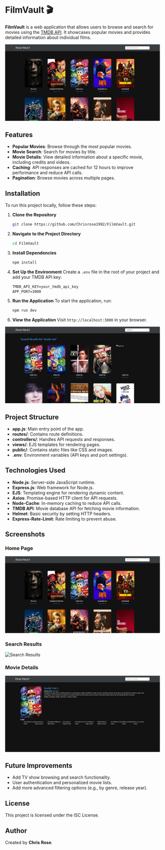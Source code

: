 # FilmVault 🎬

**FilmVault** is a web application that allows users to browse and search for movies using the [TMDB API](https://www.themoviedb.org/documentation/api). It showcases popular movies and provides detailed information about individual films.

![FilmVault Home](./screenshots/homepage.png)

## Features

- **Popular Movies**: Browse through the most popular movies.
- **Movie Search**: Search for movies by title.
- **Movie Details**: View detailed information about a specific movie, including credits and videos.
- **Caching**: API responses are cached for 12 hours to improve performance and reduce API calls.
- **Pagination**: Browse movies across multiple pages.

## Installation

To run this project locally, follow these steps:

1. **Clone the Repository**
    ```bash
    git clone https://github.com/Chrisrose1992/FilmVault.git
    ```

2. **Navigate to the Project Directory**
    ```bash
    cd FilmVault
    ```

3. **Install Dependencies**
    ```bash
    npm install
    ```

4. **Set Up the Environment**
    Create a `.env` file in the root of your project and add your TMDB API key:
    ```
    TMDB_API_KEY=your_tmdb_api_key
    APP_PORT=3000
    ```

5. **Run the Application**
    To start the application, run:
    ```bash
    npm run dev
    ```

6. **View the Application**
    Visit `http://localhost:3000` in your browser.

![Search Page](./screenshots/search.png)

## Project Structure

- **app.js**: Main entry point of the app.
- **routes/**: Contains route definitions.
- **controllers/**: Handles API requests and responses.
- **views/**: EJS templates for rendering pages.
- **public/**: Contains static files like CSS and images.
- **.env**: Environment variables (API keys and port settings).

## Technologies Used

- **Node.js**: Server-side JavaScript runtime.
- **Express.js**: Web framework for Node.js.
- **EJS**: Templating engine for rendering dynamic content.
- **Axios**: Promise-based HTTP client for API requests.
- **Node-Cache**: In-memory caching to reduce API calls.
- **TMDB API**: Movie database API for fetching movie information.
- **Helmet**: Basic security by setting HTTP headers.
- **Express-Rate-Limit**: Rate limiting to prevent abuse.

## Screenshots

### Home Page
![FilmVault Homepage](./screenshots/homepage.png)

### Search Results
![Search Results](./screenshots/search-results.png)

### Movie Details
![Movie Details](./screenshots/movie-details.png)

## Future Improvements

- Add TV show browsing and search functionality.
- User authentication and personalized movie lists.
- Add more advanced filtering options (e.g., by genre, release year).

## License

This project is licensed under the ISC License.

## Author

Created by **Chris Rose**.
